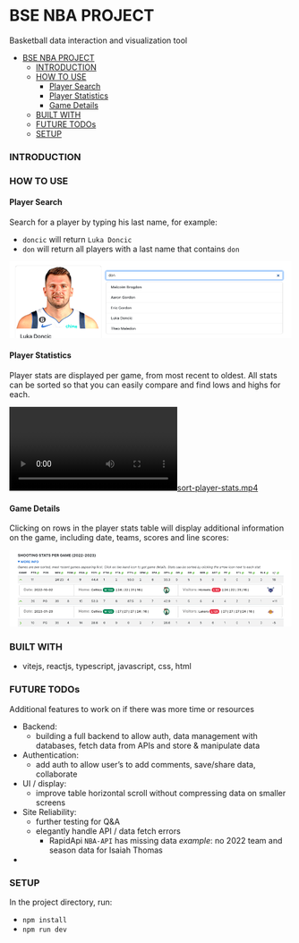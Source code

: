 # BSE NBA PROJECT
Basketball data interaction and visualization tool

- [BSE NBA PROJECT](#bse-nba-project)
    - [INTRODUCTION](#introduction)
    - [HOW TO USE](#how-to-use)
      - [Player Search](#player-search)
      - [Player Statistics](#player-statistics)
      - [Game Details](#game-details)
    - [BUILT WITH](#built-with)
    - [FUTURE TODOs](#future-todos)
    - [SETUP](#setup)

### INTRODUCTION

### HOW TO USE
#### Player Search
Search for a player by typing his last name, for example:

- `doncic` will return `Luka Doncic`
- `don` will return all players with a last name that contains `don`

![screen-find-player-name.png](screenshots/screen-find-player-name.png)

#### Player Statistics
Player stats are displayed per game, from most recent to oldest. All stats can be sorted so that you can easily compare and find lows and highs for each.

[![sort-player-stats.mp4](screenshots/sort-player-stats.mp4)](screenshots/sort-player-stats.mp4) 

#### Game Details
Clicking on rows in the player stats table will display additional information on the game, including date, teams, scores and line scores:

![toggle-game-details.png](screenshots/toggle-game-details.png)

### BUILT WITH

- vitejs, reactjs, typescript, javascript, css, html

### FUTURE TODOs

Additional features to work on if there was more time or resources

- Backend:
    - building a full backend to allow auth, data management with databases, fetch data from APIs and store & manipulate data
- Authentication:
    - add auth to allow user’s to add comments, save/share data, collaborate
- UI / display:
    - improve table horizontal scroll without compressing data on smaller screens
- Site Reliability:
    - further testing for Q&A
    - elegantly handle API / data fetch errors
        - RapidApi `NBA-API` has missing data
        *example*: no 2022 team and season data for Isaiah Thomas
-

### SETUP

In the project directory, run:

- `npm install`
- `npm run dev`
